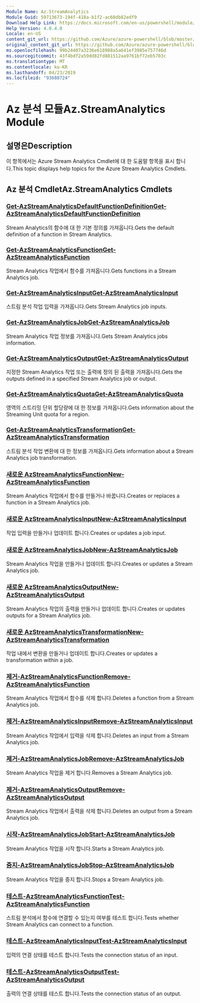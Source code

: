 ```yaml
---
Module Name: Az.StreamAnalytics
Module Guid: 59713673-194f-418a-b1f2-ac60db82edf9
Download Help Link: https://docs.microsoft.com/en-us/powershell/module/az.streamanalytics
Help Version: 4.0.4.0
Locale: en-US
content_git_url: https://github.com/Azure/azure-powershell/blob/master/src/StreamAnalytics/StreamAnalytics/help/Az.StreamAnalytics.md
original_content_git_url: https://github.com/Azure/azure-powershell/blob/master/src/StreamAnalytics/StreamAnalytics/help/Az.StreamAnalytics.md
ms.openlocfilehash: 99b24407a3236e618988a5a641ef3985e757746d
ms.sourcegitcommit: 43f4bdf2a59dd82fd881512aa9761bf72eb5703c
ms.translationtype: MT
ms.contentlocale: ko-KR
ms.lasthandoff: 04/23/2019
ms.locfileid: "93688724"
---
```

# <span data-ttu-id="13eef-101">Az 분석 모듈</span><span class="sxs-lookup"><span data-stu-id="13eef-101">Az.StreamAnalytics Module</span></span>
## <span data-ttu-id="13eef-102">설명은</span><span class="sxs-lookup"><span data-stu-id="13eef-102">Description</span></span>
<span data-ttu-id="13eef-103">이 항목에서는 Azure Stream Analytics Cmdlet에 대 한 도움말 항목을 표시 합니다.</span><span class="sxs-lookup"><span data-stu-id="13eef-103">This topic displays help topics for the Azure Stream Analytics Cmdlets.</span></span>

## <span data-ttu-id="13eef-104">Az 분석 Cmdlet</span><span class="sxs-lookup"><span data-stu-id="13eef-104">Az.StreamAnalytics Cmdlets</span></span>
### [<span data-ttu-id="13eef-105">Get-AzStreamAnalyticsDefaultFunctionDefinition</span><span class="sxs-lookup"><span data-stu-id="13eef-105">Get-AzStreamAnalyticsDefaultFunctionDefinition</span></span>](Get-AzStreamAnalyticsDefaultFunctionDefinition.md)
<span data-ttu-id="13eef-106">Stream Analytics의 함수에 대 한 기본 정의를 가져옵니다.</span><span class="sxs-lookup"><span data-stu-id="13eef-106">Gets the default definition of a function in Stream Analytics.</span></span>

### [<span data-ttu-id="13eef-107">Get-AzStreamAnalyticsFunction</span><span class="sxs-lookup"><span data-stu-id="13eef-107">Get-AzStreamAnalyticsFunction</span></span>](Get-AzStreamAnalyticsFunction.md)
<span data-ttu-id="13eef-108">Stream Analytics 작업에서 함수를 가져옵니다.</span><span class="sxs-lookup"><span data-stu-id="13eef-108">Gets functions in a Stream Analytics job.</span></span>

### [<span data-ttu-id="13eef-109">Get-AzStreamAnalyticsInput</span><span class="sxs-lookup"><span data-stu-id="13eef-109">Get-AzStreamAnalyticsInput</span></span>](Get-AzStreamAnalyticsInput.md)
<span data-ttu-id="13eef-110">스트림 분석 작업 입력을 가져옵니다.</span><span class="sxs-lookup"><span data-stu-id="13eef-110">Gets Stream Analytics job inputs.</span></span>

### [<span data-ttu-id="13eef-111">Get-AzStreamAnalyticsJob</span><span class="sxs-lookup"><span data-stu-id="13eef-111">Get-AzStreamAnalyticsJob</span></span>](Get-AzStreamAnalyticsJob.md)
<span data-ttu-id="13eef-112">Stream Analytics 작업 정보를 가져옵니다.</span><span class="sxs-lookup"><span data-stu-id="13eef-112">Gets Stream Analytics jobs information.</span></span>

### [<span data-ttu-id="13eef-113">Get-AzStreamAnalyticsOutput</span><span class="sxs-lookup"><span data-stu-id="13eef-113">Get-AzStreamAnalyticsOutput</span></span>](Get-AzStreamAnalyticsOutput.md)
<span data-ttu-id="13eef-114">지정한 Stream Analytics 작업 또는 출력에 정의 된 출력을 가져옵니다.</span><span class="sxs-lookup"><span data-stu-id="13eef-114">Gets the outputs defined in a specified Stream Analytics job or output.</span></span>

### [<span data-ttu-id="13eef-115">Get-AzStreamAnalyticsQuota</span><span class="sxs-lookup"><span data-stu-id="13eef-115">Get-AzStreamAnalyticsQuota</span></span>](Get-AzStreamAnalyticsQuota.md)
<span data-ttu-id="13eef-116">영역의 스트리밍 단위 할당량에 대 한 정보를 가져옵니다.</span><span class="sxs-lookup"><span data-stu-id="13eef-116">Gets information about the Streaming Unit quota for a region.</span></span>

### [<span data-ttu-id="13eef-117">Get-AzStreamAnalyticsTransformation</span><span class="sxs-lookup"><span data-stu-id="13eef-117">Get-AzStreamAnalyticsTransformation</span></span>](Get-AzStreamAnalyticsTransformation.md)
<span data-ttu-id="13eef-118">스트림 분석 작업 변환에 대 한 정보를 가져옵니다.</span><span class="sxs-lookup"><span data-stu-id="13eef-118">Gets information about a Stream Analytics job transformation.</span></span>

### [<span data-ttu-id="13eef-119">새로운 AzStreamAnalyticsFunction</span><span class="sxs-lookup"><span data-stu-id="13eef-119">New-AzStreamAnalyticsFunction</span></span>](New-AzStreamAnalyticsFunction.md)
<span data-ttu-id="13eef-120">Stream Analytics 작업에서 함수를 만들거나 바꿉니다.</span><span class="sxs-lookup"><span data-stu-id="13eef-120">Creates or replaces a function in a Stream Analytics job.</span></span>

### [<span data-ttu-id="13eef-121">새로운 AzStreamAnalyticsInput</span><span class="sxs-lookup"><span data-stu-id="13eef-121">New-AzStreamAnalyticsInput</span></span>](New-AzStreamAnalyticsInput.md)
<span data-ttu-id="13eef-122">작업 입력을 만들거나 업데이트 합니다.</span><span class="sxs-lookup"><span data-stu-id="13eef-122">Creates or updates a job input.</span></span>

### [<span data-ttu-id="13eef-123">새로운 AzStreamAnalyticsJob</span><span class="sxs-lookup"><span data-stu-id="13eef-123">New-AzStreamAnalyticsJob</span></span>](New-AzStreamAnalyticsJob.md)
<span data-ttu-id="13eef-124">Stream Analytics 작업을 만들거나 업데이트 합니다.</span><span class="sxs-lookup"><span data-stu-id="13eef-124">Creates or updates a Stream Analytics job.</span></span>

### [<span data-ttu-id="13eef-125">새로운 AzStreamAnalyticsOutput</span><span class="sxs-lookup"><span data-stu-id="13eef-125">New-AzStreamAnalyticsOutput</span></span>](New-AzStreamAnalyticsOutput.md)
<span data-ttu-id="13eef-126">Stream Analytics 작업의 출력을 만들거나 업데이트 합니다.</span><span class="sxs-lookup"><span data-stu-id="13eef-126">Creates or updates outputs for a Stream Analytics job.</span></span>

### [<span data-ttu-id="13eef-127">새로운 AzStreamAnalyticsTransformation</span><span class="sxs-lookup"><span data-stu-id="13eef-127">New-AzStreamAnalyticsTransformation</span></span>](New-AzStreamAnalyticsTransformation.md)
<span data-ttu-id="13eef-128">작업 내에서 변환을 만들거나 업데이트 합니다.</span><span class="sxs-lookup"><span data-stu-id="13eef-128">Creates or updates a transformation within a job.</span></span>

### [<span data-ttu-id="13eef-129">제거-AzStreamAnalyticsFunction</span><span class="sxs-lookup"><span data-stu-id="13eef-129">Remove-AzStreamAnalyticsFunction</span></span>](Remove-AzStreamAnalyticsFunction.md)
<span data-ttu-id="13eef-130">Stream Analytics 작업에서 함수를 삭제 합니다.</span><span class="sxs-lookup"><span data-stu-id="13eef-130">Deletes a function from a Stream Analytics job.</span></span>

### [<span data-ttu-id="13eef-131">제거-AzStreamAnalyticsInput</span><span class="sxs-lookup"><span data-stu-id="13eef-131">Remove-AzStreamAnalyticsInput</span></span>](Remove-AzStreamAnalyticsInput.md)
<span data-ttu-id="13eef-132">Stream Analytics 작업에서 입력을 삭제 합니다.</span><span class="sxs-lookup"><span data-stu-id="13eef-132">Deletes an input from a Stream Analytics job.</span></span>

### [<span data-ttu-id="13eef-133">제거-AzStreamAnalyticsJob</span><span class="sxs-lookup"><span data-stu-id="13eef-133">Remove-AzStreamAnalyticsJob</span></span>](Remove-AzStreamAnalyticsJob.md)
<span data-ttu-id="13eef-134">Stream Analytics 작업을 제거 합니다.</span><span class="sxs-lookup"><span data-stu-id="13eef-134">Removes a Stream Analytics job.</span></span>

### [<span data-ttu-id="13eef-135">제거-AzStreamAnalyticsOutput</span><span class="sxs-lookup"><span data-stu-id="13eef-135">Remove-AzStreamAnalyticsOutput</span></span>](Remove-AzStreamAnalyticsOutput.md)
<span data-ttu-id="13eef-136">Stream Analytics 작업에서 출력을 삭제 합니다.</span><span class="sxs-lookup"><span data-stu-id="13eef-136">Deletes an output from a Stream Analytics job.</span></span>

### [<span data-ttu-id="13eef-137">시작-AzStreamAnalyticsJob</span><span class="sxs-lookup"><span data-stu-id="13eef-137">Start-AzStreamAnalyticsJob</span></span>](Start-AzStreamAnalyticsJob.md)
<span data-ttu-id="13eef-138">Stream Analytics 작업을 시작 합니다.</span><span class="sxs-lookup"><span data-stu-id="13eef-138">Starts a Stream Analytics job.</span></span>

### [<span data-ttu-id="13eef-139">중지-AzStreamAnalyticsJob</span><span class="sxs-lookup"><span data-stu-id="13eef-139">Stop-AzStreamAnalyticsJob</span></span>](Stop-AzStreamAnalyticsJob.md)
<span data-ttu-id="13eef-140">Stream Analytics 작업을 중지 합니다.</span><span class="sxs-lookup"><span data-stu-id="13eef-140">Stops a Stream Analytics job.</span></span>

### [<span data-ttu-id="13eef-141">테스트-AzStreamAnalyticsFunction</span><span class="sxs-lookup"><span data-stu-id="13eef-141">Test-AzStreamAnalyticsFunction</span></span>](Test-AzStreamAnalyticsFunction.md)
<span data-ttu-id="13eef-142">스트림 분석에서 함수에 연결할 수 있는지 여부를 테스트 합니다.</span><span class="sxs-lookup"><span data-stu-id="13eef-142">Tests whether Stream Analytics can connect to a function.</span></span>

### [<span data-ttu-id="13eef-143">테스트-AzStreamAnalyticsInput</span><span class="sxs-lookup"><span data-stu-id="13eef-143">Test-AzStreamAnalyticsInput</span></span>](Test-AzStreamAnalyticsInput.md)
<span data-ttu-id="13eef-144">입력의 연결 상태를 테스트 합니다.</span><span class="sxs-lookup"><span data-stu-id="13eef-144">Tests the connection status of an input.</span></span>

### [<span data-ttu-id="13eef-145">테스트-AzStreamAnalyticsOutput</span><span class="sxs-lookup"><span data-stu-id="13eef-145">Test-AzStreamAnalyticsOutput</span></span>](Test-AzStreamAnalyticsOutput.md)
<span data-ttu-id="13eef-146">출력의 연결 상태를 테스트 합니다.</span><span class="sxs-lookup"><span data-stu-id="13eef-146">Tests the connection status of an output.</span></span>

